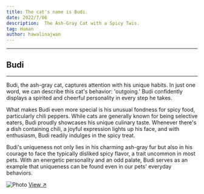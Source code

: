 ```yaml
---
title: The cat's name is Budi.
date: 2022/7/06
description:  The Ash-Gray Cat with a Spicy Twis.
tag: Human
author: hawalinajwan
---
```

---
## Budi


---


Budi, the ash-gray cat, captures attention with his unique habits. In just one word, we can describe this cat's behavior: 'outgoing.' Budi confidently displays a spirited and cheerful personality in every step he takes.

What makes Budi even more special is his unusual fondness for spicy food, particularly chili peppers. While cats are generally known for being selective eaters, Budi proudly showcases his unique culinary taste. Whenever there's a dish containing chili, a joyful expression lights up his face, and with enthusiasm, Budi readily indulges in the spicy treat.

Budi's uniqueness not only lies in his charming ash-gray fur but also in his courage to face the typically disliked spicy flavor, a trait uncommon in most pets. With an energetic personality and an odd palate, Budi serves as an example that uniqueness can be found even in our pets' everyday behaviors.



<Image
  src="/images/budi.jpg"
  alt="Photo"
  width={562}
  height={375}
  priority
  className="next-image"
/>
[View ↗](/images/budi.jpg)